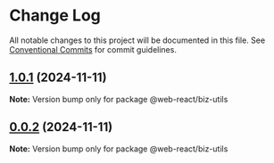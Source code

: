 # Change Log

All notable changes to this project will be documented in this file.
See [Conventional Commits](https://conventionalcommits.org) for commit guidelines.

## [1.0.1](https://github.com/weidyg/web-react/compare/@web-react/biz-utils@0.0.2...@web-react/biz-utils@1.0.1) (2024-11-11)

**Note:** Version bump only for package @web-react/biz-utils

## [0.0.2](https://github.com/weidyg/web-react/compare/@web-react/biz-utils@0.0.2...@web-react/biz-utils@0.0.2) (2024-11-11)

**Note:** Version bump only for package @web-react/biz-utils
